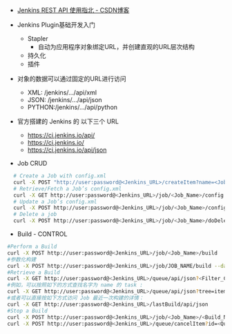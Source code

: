 

* [Jenkins REST API 使用指北 - CSDN博客 ](http://blog.csdn.net/xiaosongluo/article/details/52797156)

* Jenkins Plugin基础开发入门
  * Stapler
    * 自动为应用程序对象绑定URL，并创建直观的URL层次结构
  * 持久化
  * 插件
* 对象的数据可以通过固定的URL进行访问
  * XML: /jenkins/…/api/xml
  * JSON: /jenkins/…/api/json
  * PYTHON:/jenkins/…/api/python
* 官方搭建的 Jenkins 的 以下三个 URL
  * https://ci.jenkins.io/api/
  * https://ci.jenkins.io/
  * https://ci.jenkins.io/api/json

* Job CRUD
```sh
  # Create a Job with config.xml
  curl -X POST "http://user:password@<Jenkins_URL>/createItem?name=<Job_Name>" --data-binary "@newconfig.xml" -H "Content-Type: text/xml"
  # Retrieve/Fetch a Job’s config.xml
  curl -X GET http://user:password@<Jenkins_URL>/job/<Job_Name>/config.xml
  # Update a Job’s config.xml
  curl -X POST http://user:password@<Jenkins_URL>/job/<Job_Name>/config.xml --data-binary "@mymodifiedlocalconfig.xml"
  # Delete a job
  curl -X POST http://user:password@<Jenkins_URL>/job/<Job_Name>/doDelete
```

* Build - CONTROL
```sh
#Perform a Build
curl -X POST http://user:password@<Jenkins_URL>/job/<Job_Name>/build
#参数化构建
curl -X POST http://user:password@<Jenkins_URL>/job/JOB_NAME/build --data --data-urlencode json=<Parameters>
#Retrieve a Build
curl -X GET http://user:password@<Jenkins_URL>/queue/api/json?<Filter_Condition>
#例如，可以按照如下的方式查找名字为 name 的 task :
curl -X GET http://user:password@<Jenkins_URL>/queue/api/json?tree=items[id,task[name]]
#或者可以直接按如下方式访问 Job 最近一次构建的详情：
curl -X GET http://user:password@<Jenkins_URL>/lastBuild/api/json
#Stop a Build
curl -X POST http://user:password@<Jenkins_URL>/job/<Job_Name>/<Build_Number>/stop
curl -X POST http://user:password@<Jenkins_URL>/queue/cancelItem?id=<Queue_Item>
```
